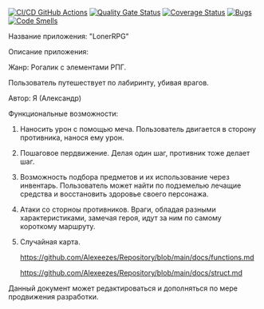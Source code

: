 [![CI/CD GitHub Actions](https://github.com/Gygygnom/PO/actions/workflows/test.yml/badge.svg)](https://github.com/Gygygnom/PO/actions/workflows/test.yml)
[![Quality Gate Status](https://sonarcloud.io/api/project_badges/measure?project=Gygygnom_PO&metric=alert_status)](https://sonarcloud.io/summary/new_code?id=Gygygnom_PO)
[![Coverage Status](https://coveralls.io/repos/github/Gygygnom/PO/badge.svg?branch=master)](https://coveralls.io/github/Gygygnom/PO?branch=master)
[![Bugs](https://sonarcloud.io/api/project_badges/measure?project=Gygygnom_PO&metric=bugs)](https://sonarcloud.io/summary/new_code?id=Gygygnom_PO)
[![Code Smells](https://sonarcloud.io/api/project_badges/measure?project=Gygygnom_PO&metric=code_smells)](https://sonarcloud.io/summary/new_code?id=Gygygnom_PO)

Название приложения: "LonerRPG"

Описание приложения:

Жанр: Рогалик с элементами РПГ.

Пользователь путешествует по лабиринту, убивая врагов.

Автор: Я (Александр)

Функциональные возможности:
 1. Наносить урон с помощью меча. Пользователь двигается в сторону противника, нанося ему урон.
 2. Пошаговое пердвижение. Делая один шаг, противник тоже делает шаг.
 3. Возможность подбора предметов и их использование через инвентарь. Пользователь может найти по подземелью лечащие средства и восстановить здоровье своего персонажа. 
 4. Атаки со сторноы противников. Враги, обладая разными характеристиками, замечая героя, идут за ним по самому короткому маршруту.
 5. Случайная карта.

    https://github.com/Alexeezes/Repository/blob/main/docs/functions.md

    https://github.com/Alexeezes/Repository/blob/main/docs/struct.md
    
Данный документ может редактироваться и дополняться по мере продвижения разработки.
